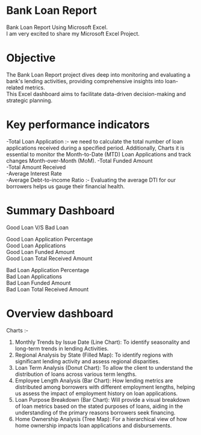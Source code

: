 # Bank Loan Report 
Bank Loan Report Using Microsoft Excel.     
I am very excited to share my Microsoft Excel Project.
# Objective
The Bank Loan Report project dives deep into monitoring and evaluating a bank's lending activities, providing comprehensive insights into loan- related metrics.      
This Excel dashboard aims to facilitate data-driven decision-making and strategic planning.
# Key performance indicators
-Total Loan Application :- we need to calculate the total number of loan applications received during a specified period. Additionally, Charts it is essential to monitor the Month-to-Date (MTD) Loan Applications and track changes Month-over-Month (MoM).
-Total Funded Amount             
-Total Amount Received           
-Average Interest Rate                    
-Average Debt-to-income Ratio :- Evaluating the average DTI for our borrowers helps us gauge their financial health.                 
# Summary Dashboard
  Good Loan V/S Bad Loan  
            
Good Loan Application Percentage                 
Good Loan Applications                   
Good Loan Funded Amount               
Good Loan Total Received Amount          
                       
Bad Loan Application Percentage        
Bad Loan Applications         
Bad Loan Funded Amount        
Bad Loan Total Received Amount      

# Overview dashboard
  Charts :-

1. Monthly Trends by Issue Date (Line Chart): To identify seasonality and long-term trends in lending Activities.
2. Regional Analysis by State (Filled Map): To identify regions with significant lending activity and assess regional disparities.
3. Loan Term Analysis (Donut Chart): To allow the client to understand the distribution of loans across various term lengths.
4. Employee Length Analysis (Bar Chart): How lending metrics are distributed among borrowers with different employment lengths, helping us assess the impact of employment history on loan applications.
5. Loan Purpose Breakdown (Bar Chart): Will provide a visual breakdown of loan metrics based on the stated purposes of loans, aiding in the understanding of the primary reasons borrowers seek financing.
6. Home Ownership Analysis (Tree Map): For a hierarchical view of how home ownership impacts loan applications and disbursements.






